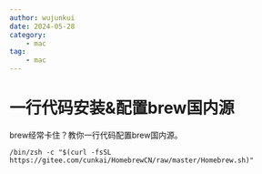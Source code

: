 ```yaml
---
author: wujunkui
date: 2024-05-28
category:
    - mac
tag: 
    - mac
---
```


# 一行代码安装&配置brew国内源

brew经常卡住？教你一行代码配置brew国内源。

```
/bin/zsh -c "$(curl -fsSL https://gitee.com/cunkai/HomebrewCN/raw/master/Homebrew.sh)"
```
